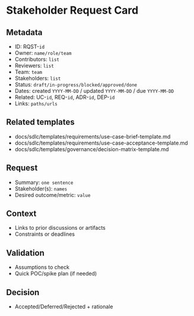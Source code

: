 # Stakeholder Request Card

## Metadata

- ID: RQST-`id`
- Owner: `name/role/team`
- Contributors: `list`
- Reviewers: `list`
- Team: `team`
- Stakeholders: `list`
- Status: `draft/in-progress/blocked/approved/done`
- Dates: created `YYYY-MM-DD` / updated `YYYY-MM-DD` / due `YYYY-MM-DD`
- Related: UC-`id`, REQ-`id`, ADR-`id`, DEP-`id`
- Links: `paths/urls`

## Related templates

- docs/sdlc/templates/requirements/use-case-brief-template.md
- docs/sdlc/templates/requirements/use-case-acceptance-template.md
- docs/sdlc/templates/governance/decision-matrix-template.md

## Request

- Summary: `one sentence`
- Stakeholder(s): `names`
- Desired outcome/metric: `value`

## Context

- Links to prior discussions or artifacts
- Constraints or deadlines

## Validation

- Assumptions to check
- Quick POC/spike plan (if needed)

## Decision

- Accepted/Deferred/Rejected + rationale
